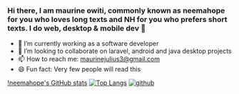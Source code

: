 ### Hi there, I am maurine owiti, commonly known as neemahope for you who loves long texts and NH for you who prefers short texts. I do web, desktop & mobile dev 👋


- 🔭 I’m currently working as a software developer
- 👯 I’m looking to collaborate on laravel, android and java desktop projects
- 📫 How to reach me: maurinejulius3@gmail.com
- 😄 Fun fact: Very few people will read this

[!neemahope's GitHub stats](https://github-readme-stats.vercel.app/api?username=neemahope&theme=dracula&include_all_commits=true&count_private=true&hide_border=true)
[![Top Langs](https://github-readme-stats.vercel.app/api/top-langs/?username=neemahope&layout=compact&theme=dracula&count_private=true&hide_border=true&langs_count=6&include_all_commits=true&hide=blade)](https://github.com/anuraghazra/github-readme-stats)
[![github](https://img.shields.io/github/followers/neemahope?logo=github&style=plastic)](https://github.com/neemahope?tab=followers)

